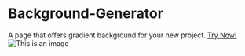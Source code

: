 # Background-Generator
A page that offers gradient background for your new project.
[Try Now!](https://yahyanaq.github.io/Background-Generator/)
![This is an image](https://myoctocat.com/assets/images/base-octocat.svg)
